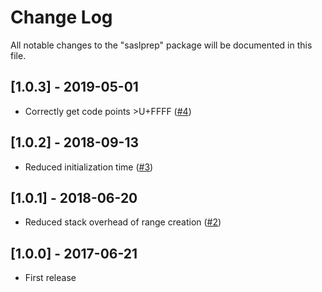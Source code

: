 # Change Log
All notable changes to the "saslprep" package will be documented in this file.

## [1.0.3] - 2019-05-01

- Correctly get code points >U+FFFF ([#4](https://github.com/reklatsmasters/saslprep/issues/4))

## [1.0.2] - 2018-09-13

- Reduced initialization time ([#3](https://github.com/reklatsmasters/saslprep/issues/3))

## [1.0.1] - 2018-06-20

- Reduced stack overhead of range creation ([#2](https://github.com/reklatsmasters/saslprep/pull/2))

## [1.0.0] - 2017-06-21

- First release
